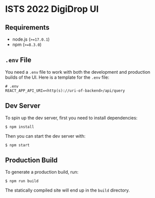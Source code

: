 # ISTS 2022 DigiDrop UI

## Requirements

- node.js (`>=17.0.1`)
- npm (`>=8.3.0`)

## `.env` File

You need a `.env` file to work with both the development and production builds of the UI. Here is a template for the `.env` file:

```shell
# .env
REACT_APP_API_URI=<http(s)://uri-of-backend>/api/query
```

## Dev Server

To spin up the dev server, first you need to install dependencies:

```shell
$ npm install
```

Then you can start the dev server with:

```shell
$ npm start
```

## Production Build

To generate a production build, run:

```shell
$ npm run build
```

The statically compiled site will end up in the `build` directory.
